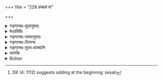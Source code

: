 +++
title = "228 प्रच्छन्नं वा"

+++

<details><summary>गङ्गानथ-मूलानुवादः</summary>

If a man has recourse, either openly or secretly, to this (vice), the form of punishment inflicted upon him shall be in accordance with the King’s discretion.—(228)
</details>

<details><summary>मेधातिथिः</summary>

विविधः कल्पो **विकल्पः** । सम एव राज्ञोच्यते । "द्यूतधर्मं निबोधत" (म्ध् ९.२२०) इति तत आरभ्य द्वित्राः श्लोका विधायकाः । [^५८५]सर्वो ऽप्य् अर्थवादः ॥ ९.२२०–२२८ ॥


[^५८५]:
     DK (4: 1112) suggests adding at the beginnng: śeṣaḥ
</details>

<details><summary>गङ्गानथ-भाष्यानुवादः</summary>

The term ‘*vikalpaka*’ means *variants forms*.

It depends entirely upon the King’s wish. (?)

From the words ‘learn the law relating to gambling’ (221) onwards, there are only two or three verses that are injunctive, the others are purely declamatory.—(228)
</details>

<details><summary>गङ्गानथ-टिप्पन्यः</summary>

“Rāghavānanda and Nandana point out that not only corporeal punishment
(according to verse 224), but also a fine may be inflicted,”—(Buhler).

This verse is quoted in *Vivādaratnākara* (p. 611), which explains
‘*yatheṣṭam*’ as ‘in accordance with the king’s wish’;—in
*Vīramitrodaya* (Rājanīti, p. 153), which adds the following
notes:—‘*Yatheṣṭam*’ *i.e*. after duly examining the nature of the
guilt, whatever punishment,—corporal or monetary—the king decides to
inflict, that is to be regarded as lawful;—and in
*Vyavahāra-Bālambhaṭṭī* (p. 880).
</details>

<details><summary>गङ्गानथ-तुल्य-वाक्यानि</summary>

**(verses 9.227-228)**

See Comparative notes for [Verse
9.227].
</details>

<details><summary>भारुचिः</summary>

एवं च सति येन येन दण्डप्रकारेण द्यूतनिवृत्तः स्यात् तं तं दण्डप्रकारं कल्पयेद् आत्मेच्छया ॥ ९.२२८ ॥
</details>

<details><summary>Bühler</summary>

228	On every man who addicts himself to that (vice) either secretly or openly, the king may inflict punishment according to his discretion.
</details>
